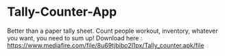 # Tally-Counter-App

Better than a paper tally sheet.
Count people workout, inventory, whatever you want, you need to sum up!
Download here : https://www.mediafire.com/file/8u69tjbibo2l1px/Tally_counter.apk/file
